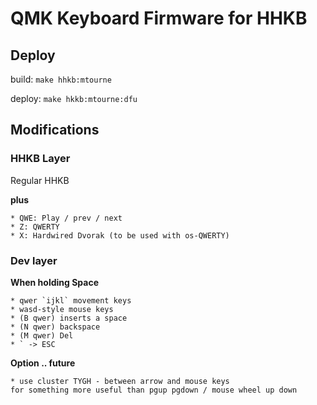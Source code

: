 # QMK Keyboard Firmware for HHKB

## Deploy

build:
`make hhkb:mtourne`

deploy:
`make hkkb:mtourne:dfu`

## Modifications

### HHKB Layer

Regular HHKB

**plus**

    * QWE: Play / prev / next
    * Z: QWERTY
    * X: Hardwired Dvorak (to be used with os-QWERTY)

### Dev layer

**When holding Space**

    * qwer `ijkl` movement keys
    * wasd-style mouse keys
    * (B qwer) inserts a space
    * (N qwer) backspace
    * (M qwer) Del
    * ` -> ESC

**Option .. future**

    * use cluster TYGH - between arrow and mouse keys
    for something more useful than pgup pgdown / mouse wheel up down
